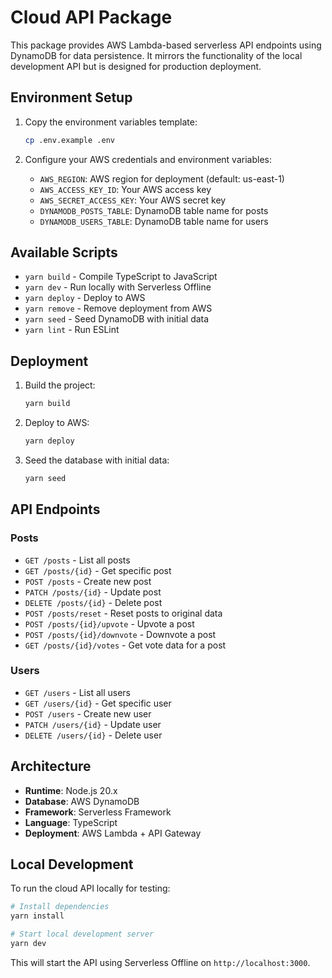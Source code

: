 # Cloud API Package

This package provides AWS Lambda-based serverless API endpoints using DynamoDB for data persistence. It mirrors the functionality of the local development API but is designed for production deployment.

## Environment Setup

1. Copy the environment variables template:
   ```bash
   cp .env.example .env
   ```

2. Configure your AWS credentials and environment variables:
   - `AWS_REGION`: AWS region for deployment (default: us-east-1)
   - `AWS_ACCESS_KEY_ID`: Your AWS access key
   - `AWS_SECRET_ACCESS_KEY`: Your AWS secret key
   - `DYNAMODB_POSTS_TABLE`: DynamoDB table name for posts
   - `DYNAMODB_USERS_TABLE`: DynamoDB table name for users

## Available Scripts

- `yarn build` - Compile TypeScript to JavaScript
- `yarn dev` - Run locally with Serverless Offline
- `yarn deploy` - Deploy to AWS
- `yarn remove` - Remove deployment from AWS
- `yarn seed` - Seed DynamoDB with initial data
- `yarn lint` - Run ESLint

## Deployment

1. Build the project:
   ```bash
   yarn build
   ```

2. Deploy to AWS:
   ```bash
   yarn deploy
   ```

3. Seed the database with initial data:
   ```bash
   yarn seed
   ```

## API Endpoints

### Posts
- `GET /posts` - List all posts
- `GET /posts/{id}` - Get specific post
- `POST /posts` - Create new post
- `PATCH /posts/{id}` - Update post
- `DELETE /posts/{id}` - Delete post
- `POST /posts/reset` - Reset posts to original data
- `POST /posts/{id}/upvote` - Upvote a post
- `POST /posts/{id}/downvote` - Downvote a post
- `GET /posts/{id}/votes` - Get vote data for a post

### Users
- `GET /users` - List all users
- `GET /users/{id}` - Get specific user
- `POST /users` - Create new user
- `PATCH /users/{id}` - Update user
- `DELETE /users/{id}` - Delete user

## Architecture

- **Runtime**: Node.js 20.x
- **Database**: AWS DynamoDB
- **Framework**: Serverless Framework
- **Language**: TypeScript
- **Deployment**: AWS Lambda + API Gateway

## Local Development

To run the cloud API locally for testing:

```bash
# Install dependencies
yarn install

# Start local development server
yarn dev
```

This will start the API using Serverless Offline on `http://localhost:3000`.